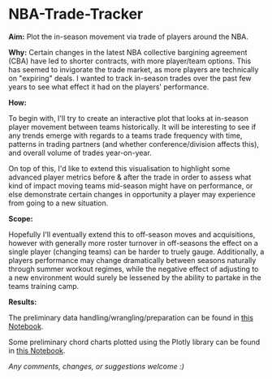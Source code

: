 # NBA-Trade-Tracker

**Aim:**
Plot the in-season movement via trade of players around the NBA.

**Why:**
Certain changes in the latest NBA collective bargining agreement (CBA) have led to shorter contracts, with more player/team options. This has seemed to invigorate the trade market, as more players are technically on "expiring" deals. I wanted to track in-season trades over the past few years to see what effect it had on the players' performance.

**How:**

To begin with, I'll try to create an interactive plot that looks at in-season player movement between teams historically. It will be interesting to see if any trends emerge with regards to a teams trade frequency with time, patterns in trading partners (and whether conference/division affects this), and overall volume of trades year-on-year.

On top of this, I'd like to extend this visualisation to highlight some advanced player metrics before & after the trade in order to assess what kind of impact moving teams mid-season might have on performance, or else demonstrate certain changes in opportunity a player may experience from going to a new situation.

**Scope:**

Hopefully I'll eventually extend this to off-season moves and acquisitions, however with generally more
roster turnover in off-seasons the effect on a single player (changing teams) can be harder to truely gauge. Additionally, a players performance may change dramatically between seasons naturally through summer workout regimes, while the negative effect of adjusting to a new environment would surely be lessened by the ability to partake in the teams training camp.

**Results:**

The preliminary data handling/wrangling/preparation can be found in [this Notebook](https://github.com/tttgm/NBA-Trade-Tracker/blob/master/NBA-dataset_basketball-reference.ipynb).

Some preliminary chord charts plotted using the Plotly library can be found in [this Notebook](https://github.com/tttgm/NBA-Trade-Tracker/blob/master/NBA-trade-tracker-chart.ipynb).

*Any comments, changes, or suggestions welcome :)*

